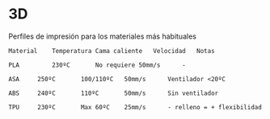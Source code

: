 # 3D
Perfiles de impresión para los materiales más habituales

	Material	Temperatura	Cama caliente	Velocidad	Notas

	PLA 		230ºC		No requiere	50mm/s		-

	ASA		250ºC		100/110ºC	50mm/s		Ventilador <20ºC
	
	ABS		240ºC		110ºC		50mm/s		Sin ventilador

	TPU		230ºC		Max 60ºC	25mm/s		- relleno = + flexibilidad
